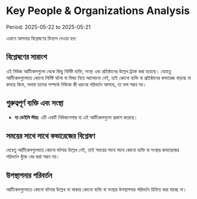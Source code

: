 # Key People & Organizations Analysis

Period: 2025-05-22 to 2025-05-21

এখানে আপনার বিশ্লেষণের বিন্যাস দেওয়া হল:

## বিশ্লেষণের সারাংশ

এই নিউজ আর্টিকেলগুলো থেকে কিছু নির্দিষ্ট ব্যক্তি, সংস্থা এবং প্রতিষ্ঠানের উল্লেখ ট্র্যাক করা হয়েছে। যেহেতু আর্টিকেলগুলোতে কোনো নির্দিষ্ট ঘটনা বা বিষয় নিয়ে আলোচনা নেই, তাই কোনো ব্যক্তি বা প্রতিষ্ঠানের কভারেজ বাড়ছে বা কমছে কিনা, অথবা তাদের সম্পর্কে নিউজে কী ধরনের পরিবর্তন আসছে, তা বলা সম্ভব নয়।

## গুরুত্বপূর্ণ ব্যক্তি এবং সংস্থা

*   **দ্য ডেইলি স্টার:** এটি একটি নিউজপেপার যা এই আর্টিকেলগুলো প্রকাশ করেছে।

## সময়ের সাথে সাথে কভারেজের বিশ্লেষণ

যেহেতু আর্টিকেলগুলোতে কোনো ঘটনার উল্লেখ নেই, তাই সময়ের সাথে সাথে কোনো ব্যক্তি বা সংস্থার কভারেজের পরিবর্তন খুঁজে বের করা সম্ভব নয়।

## উপস্থাপনার পরিবর্তন

আর্টিকেলগুলোতে কোনো ঘটনার উল্লেখ না থাকায় কোনো ব্যক্তি বা সংস্থার উপস্থাপনার পরিবর্তন চিহ্নিত করা যাচ্ছে না।

